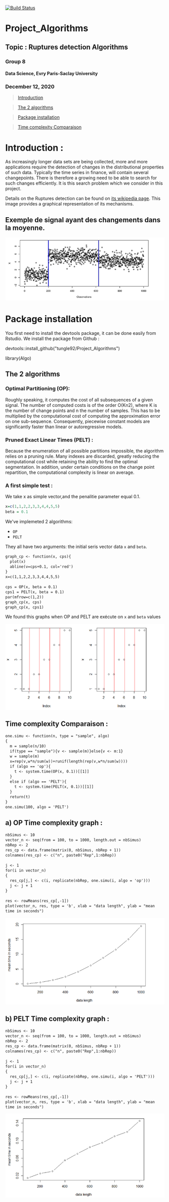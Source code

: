 [![Build Status](https://travis-ci.com/Dscientist20/Project.svg?branch=main)](https://travis-ci.com/Dscientist20/Project)
# Project_Algorithms
## Topic : Ruptures detection Algorithms

### Group 8

#### Data Science, Evry Paris-Saclay University

### December 12, 2020
> [Introduction](#qs)

> [The 2 algorithms](#com)

> [Package installation](#pac)

> [Time complexity Comparaison](#time)

<a id="qs"></a>

# Introduction : 

As increasingly longer data sets are being collected, more and more applications require the detection of changes in the distributional properties of such data.
Typically the time series in finance, will contain several changepoints.
There is therefore a growing need to be able to search for such changes efficiently. It
is this search problem which we consider in this project.

Details on the Ruptures detection can be found on [its wikipedia page](https://fr.wikipedia.org/wiki/Détection_de_ruptures). This image provides a graphical representation of its mechanisms.
## Exemple de signal ayant des changements dans la moyenne.

![](README_files/D_moyenne.PNG)

<a id="pac"></a>

# Package installation
You first need to install the devtools package, it can be done easily from Rstudio. We install the package from Github :

devtools::install_github("tungle92/Project_Algorithms")

library(Algo)

<a id="com"></a>

## The 2 algorithms

### Optimal Partitioning (OP): 

Roughly speaking, it computes the cost of all subsequences of a given signal. The number of computed costs is of the order O(Kn2), where K is the number of change points and n the number of samples. This has to be multiplied by the computational cost of computing the approximation error on one sub-sequence. Consequently, piecewise constant models are significantly faster than linear or autoregressive models.

### Pruned Exact Linear Times (PELT) : 

Because the enumeration of all possible partitions impossible, the algorithm relies on a pruning rule. Many indexes are discarded, greatly reducing the computational cost while retaining the ability to find the optimal segmentation. In addition, under certain conditions on the change point repartition, the computational complexity is linear on average.


### A first simple test :

We take x as simple vector,and the penalitie parameter equal 0.1.

``` r
x=c(1,1,2,2,3,3,4,4,5,5)
beta = 0.1

```


We've implemeted 2 algorithms:

-   `OP`
-   `PELT`

They all have two arguments: the initial seris vector data `x` and `beta`.

```{r}
graph_cp <- function(x, cps){
  plot(x)
  abline(v=cps+0.1, col='red')
}
x=c(1,1,2,2,3,3,4,4,5,5)

cps = OP(x, beta = 0.1)
cps1 = PELT(x, beta = 0.1)
par(mfrow=c(1,2))
graph_cp(x, cps)
graph_cp(x, cps1)
```
 
We found this graphs when OP and PELT are exécute on `x` and `beta` values 

![](README_files/Firsexample.PNG)

<a id="time"></a>

##  Time complexity Comparaison :

```{r}
one.simu <- function(n, type = "sample", algo)
{
  m = sample(n/10)
  if(type == "sample"){v <- sample(m)}else{v <- m:1}
  w = sample(m)
  x=rep(v,w*n/sum(w))+runif(length(rep(v,w*n/sum(w))))
  if (algo == 'op'){
    t <- system.time(OP(x, 0.1))[[1]]
  }
  else if (algo == 'PELT'){
    t <- system.time(PELT(x, 0.1))[[1]]
  }
  return(t)
}
one.simu(100, algo = 'PELT')
```

## a) OP Time complexity graph :

```{r}
nbSimus <- 10
vector_n <- seq(from = 100, to = 1000, length.out = nbSimus)
nbRep <- 2
res_cp <- data.frame(matrix(0, nbSimus, nbRep + 1))
colnames(res_cp) <- c("n", paste0("Rep",1:nbRep))

j <- 1
for(i in vector_n)
{
  res_cp[j,] <- c(i, replicate(nbRep, one.simu(i, algo = 'op')))  
  j <- j + 1
}

res <- rowMeans(res_cp[,-1])
plot(vector_n, res, type = 'b', xlab = "data length", ylab = "mean time in seconds")
```
![](README_files/graph1.PNG)


## b) PELT Time complexity graph : 

```{r}
nbSimus <- 10
vector_n <- seq(from = 100, to = 1000, length.out = nbSimus)
nbRep <- 2
res_cp <- data.frame(matrix(0, nbSimus, nbRep + 1))
colnames(res_cp) <- c("n", paste0("Rep",1:nbRep))

j <- 1
for(i in vector_n)
{
  res_cp[j,] <- c(i, replicate(nbRep, one.simu(i, algo = 'PELT')))  
  j <- j + 1
}

res <- rowMeans(res_cp[,-1])
plot(vector_n, res, type = 'b', xlab = "data length", ylab = "mean time in seconds")
```

![](README_files/graph2.PNG)
